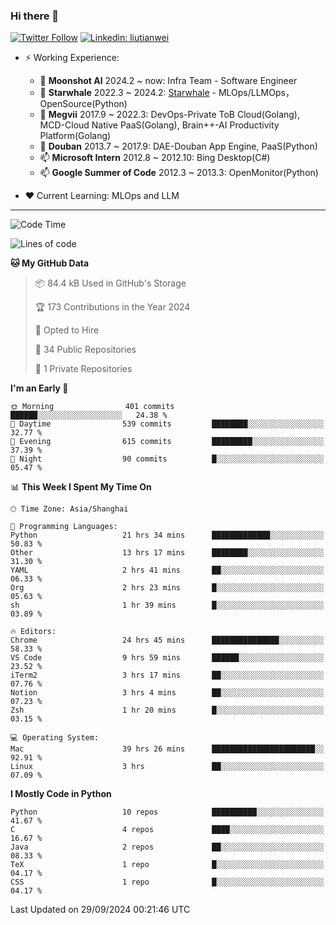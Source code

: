 ### Hi there 👋

[![Twitter Follow](https://img.shields.io/twitter/follow/tianweidut?style=social)](https://twitter.com/tianweidut)
[![Linkedin: liutianwei](https://img.shields.io/badge/-liutianwei-blue?style=flat-square&logo=Linkedin&logoColor=white&link=https://www.linkedin.com/in/liutianwei/)](https://www.linkedin.com/in/liutianwei/)

- ⚡ Working Experience:
  - 🔭 **Moonshot AI**  2024.2 ~ now: Infra Team - Software Engineer
  - 🌱 **Starwhale** 2022.3 ~ 2024.2: [Starwhale](https://github.com/star-whale/starwhale) - MLOps/LLMOps，OpenSource(Python)
  - 🌱 **Megvii** 2017.9 ~ 2022.3: DevOps-Private ToB Cloud(Golang), MCD-Cloud Native PaaS(Golang), Brain++-AI Productivity Platform(Golang)
  - 🌱 **Douban** 2013.7 ~ 2017.9: DAE-Douban App Engine, PaaS(Python)
  - 📫 **Microsoft Intern** 2012.8 ~ 2012.10: Bing Desktop(C#)
  - 📫 **Google Summer of Code** 2012.3 ~ 2013.3: OpenMonitor(Python)

- ❤️ Current Learning: MLOps and LLM

---
<!--START_SECTION:waka-->
![Code Time](http://img.shields.io/badge/Code%20Time-6%2C091%20hrs%2021%20mins-blue)

![Lines of code](https://img.shields.io/badge/From%20Hello%20World%20I%27ve%20Written-1.0%20million%20lines%20of%20code-blue)

**🐱 My GitHub Data** 

> 📦 84.4 kB Used in GitHub's Storage 
 > 
> 🏆 173 Contributions in the Year 2024
 > 
> 💼 Opted to Hire
 > 
> 📜 34 Public Repositories 
 > 
> 🔑 1 Private Repositories 
 > 
**I'm an Early 🐤** 

```text
🌞 Morning                401 commits         ██████░░░░░░░░░░░░░░░░░░░   24.38 % 
🌆 Daytime                539 commits         ████████░░░░░░░░░░░░░░░░░   32.77 % 
🌃 Evening                615 commits         █████████░░░░░░░░░░░░░░░░   37.39 % 
🌙 Night                  90 commits          █░░░░░░░░░░░░░░░░░░░░░░░░   05.47 % 
```


📊 **This Week I Spent My Time On** 

```text
🕑︎ Time Zone: Asia/Shanghai

💬 Programming Languages: 
Python                   21 hrs 34 mins      █████████████░░░░░░░░░░░░   50.83 % 
Other                    13 hrs 17 mins      ████████░░░░░░░░░░░░░░░░░   31.30 % 
YAML                     2 hrs 41 mins       ██░░░░░░░░░░░░░░░░░░░░░░░   06.33 % 
Org                      2 hrs 23 mins       █░░░░░░░░░░░░░░░░░░░░░░░░   05.63 % 
sh                       1 hr 39 mins        █░░░░░░░░░░░░░░░░░░░░░░░░   03.89 % 

🔥 Editors: 
Chrome                   24 hrs 45 mins      ███████████████░░░░░░░░░░   58.33 % 
VS Code                  9 hrs 59 mins       ██████░░░░░░░░░░░░░░░░░░░   23.52 % 
iTerm2                   3 hrs 17 mins       ██░░░░░░░░░░░░░░░░░░░░░░░   07.76 % 
Notion                   3 hrs 4 mins        ██░░░░░░░░░░░░░░░░░░░░░░░   07.23 % 
Zsh                      1 hr 20 mins        █░░░░░░░░░░░░░░░░░░░░░░░░   03.15 % 

💻 Operating System: 
Mac                      39 hrs 26 mins      ███████████████████████░░   92.91 % 
Linux                    3 hrs               ██░░░░░░░░░░░░░░░░░░░░░░░   07.09 % 
```

**I Mostly Code in Python** 

```text
Python                   10 repos            ██████████░░░░░░░░░░░░░░░   41.67 % 
C                        4 repos             ████░░░░░░░░░░░░░░░░░░░░░   16.67 % 
Java                     2 repos             ██░░░░░░░░░░░░░░░░░░░░░░░   08.33 % 
TeX                      1 repo              █░░░░░░░░░░░░░░░░░░░░░░░░   04.17 % 
CSS                      1 repo              █░░░░░░░░░░░░░░░░░░░░░░░░   04.17 % 
```




 Last Updated on 29/09/2024 00:21:46 UTC
<!--END_SECTION:waka-->
